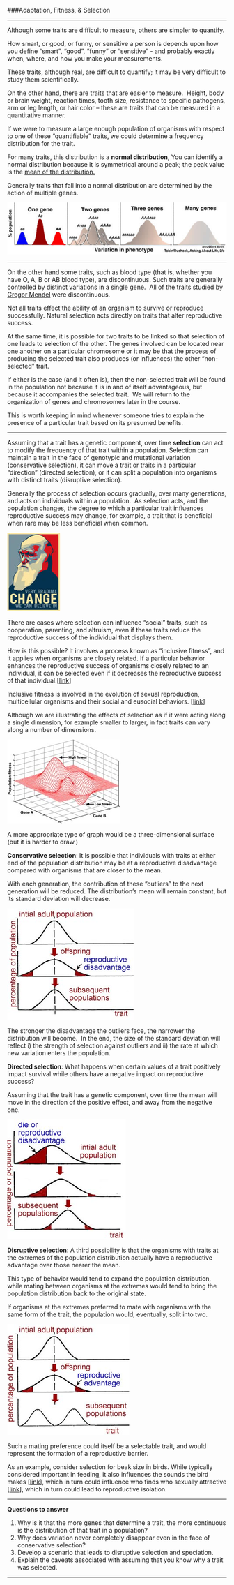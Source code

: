 ###Adaptation, Fitness, & Selection

* * * * *

Although some traits are difficult to measure, others are simpler to
quantify. 

How smart, or good, or funny, or sensitive a person is depends upon how
you define “smart”, “good”, “funny” or “sensitive” - and probably
exactly when, where, and how you make your measurements.

These traits, although real, are difficult to quantify; it may be very
difficult to study them scientifically. 

On the other hand, there are traits that are easier to measure.  Height,
body or brain weight, reaction times, tooth size, resistance to specific
pathogens, arm or leg length, or hair color – these are traits that can
be measured in a quantitative manner.

If we were to measure a large enough population of organisms with
respect to one of these “quantifiable” traits, we could determine a
frequency distribution for the trait. 

For many traits, this distribution is a **normal distribution**, You can
identify a normal distribution because it is symmetrical around a peak;
the peak value is the [mean of the
distribution.](mean%20and%20deviation.htm) 

Generally traits that fall into a normal distribution are determined by
the action of multiple genes.  

![*Figure: Genes and their affect on the distribution of traits in a population*](./img/genes_and_variation.jpg)

* * * * *

On the other hand some traits, such as blood type (that is, whether you
have O, A, B or AB blood type), are discontinuous. Such traits are
generally controlled by distinct variations in a single gene.  All of
the traits studied by [Gregor Mendel](http://en.wikipedia.org/wiki/Mendelian_inheritance) were discontinuous.

Not all traits effect the ability of an organism to survive or reproduce
successfully. Natural selection acts directly on traits that alter
reproductive success.   

At the same time, it is possible for two traits to be linked so that
selection of one leads to selection of the other. The genes involved can
be located near one another on a particular chromosome or it may be that
the process of producing the selected trait also produces (or
influences) the other “non-selected” trait. 

If either is the case (and it often is), then the non-selected trait
will be found in the population not because it is in and of itself
advantageous, but because it accompanies the selected trait.  We will
return to the organization of genes and chromosomes later in the
course. 

This is worth keeping in mind whenever someone tries to explain the
presence of a particular trait based on its presumed benefits.

* * * * *

Assuming that a trait has a genetic component, over time **selection**
can act to modify the frequency of that trait within a population.
Selection can maintain a trait in the face of genotypic and mutational
variation (conservative selection), it can move a trait or traits in a
particular “direction” (directed selection), or it can split a
population into organisms with distinct traits (disruptive selection).

Generally the process of selection occurs gradually, over many
generations, and acts on individuals within a population.  As selection
acts, and the population changes, the degree to which a particular trait
influences reproductive success may change, for example, a trait that is
beneficial when rare may be less beneficial when common. 

![*Figure: Gradual change*](./img/gradual_change.jpg)

There are cases where selection can influence “social” traits, such as
cooperation, parenting, and altruism, even if these traits reduce the
reproductive success of the individual that displays them. 

How is this possible? It involves a process known as “inclusive
fitness”, and it applies when organisms are closely related. If a
particular behavior enhances the reproductive success of organisms
closely related to an individual, it can be selected even if it
decreases the reproductive success of that
individual.[[link](http://rstb.royalsocietypublishing.org/content/364/1533/3135.full)] 

Inclusive fitness is involved in the evolution of sexual reproduction,
multicellular organisms and their social and eusocial
behaviors. [[link](http://www.ncbi.nlm.nih.gov/pubmed/20740005.1)]

Although we are illustrating the effects of selection as if it were
acting along a single dimension, for example smaller to larger, in fact
traits can vary along a number of dimensions. 

![*Figure: A fitness landscape*](./img/fitness-landscape.jpg)

A more appropriate type of graph would be a three-dimensional surface
(but it is harder to draw.) 


**Conservative selection**: It is possible that individuals with traits
at either end of the population distribution may be at a reproductive
disadvantage compared with organisms that are closer to the mean.

With each generation, the contribution of these “outliers” to the next
generation will be reduced. The distribution’s mean will remain
constant, but its standard deviation will decrease.

![*Figure: Conservative (or stabilizing) selection*](./img/stabilizing_seletion.jpg)

The stronger the disadvantage the outliers face, the narrower the
distribution will become.  In the end, the size of the standard
deviation will reflect i) the strength of selection against outliers and
ii) the rate at which new variation enters the population.

**Directed selection**: What happens when certain values of a trait
positively impact survival while others have a negative impact on
reproductive success? 

Assuming that the trait has a genetic component, over time the mean will
move in the direction of the positive effect, and away from the negative
one.      

![*Figure: Directed selection*](./img/directed_seletion.jpg)


**Disruptive selection**: A third possibility is that the organisms with
traits at the extremes of the population distribution actually have a
reproductive advantage over those nearer the mean. 

This type of behavior would tend to expand the population distribution,
while mating between organisms at the extremes would tend to bring the
population distribution back to the original state. 

If organisms at the extremes preferred to mate with organisms with the
same form of the trait, the population would, eventually, split into
two. 

![*Figure: Disruptive selection*](./img/disruptive_seletion.jpg)

Such a mating preference could itself be a selectable trait, and would
represent the formation of a reproductive barrier. 

As an example, consider selection for beak size in birds. While
typically considered important in feeding, it also influences the sounds
the bird makes [[link](http://www.ncbi.nlm.nih.gov/pubmed/14718504)],
which in turn could influence who finds who sexually attractive
[[link](http://news.nationalgeographic.com/news/2004/08/0827_040827_darwins_finch.html)],
which in turn could lead to reproductive isolation.

* * * * *

**Questions to answer**

1.  Why is it that the more genes that determine a trait, the more
    continuous is the distribution of that trait in a population?
2.  Why does variation never completely disappear even in the face of
    conservative selection?
3.  Develop a scenario that leads to disruptive selection and
    speciation.
4.  Explain the caveats associated with assuming that you know why a
    trait was selected.

* * * * *